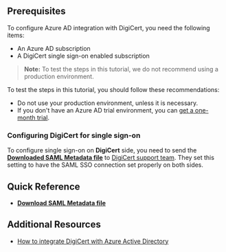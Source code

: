 ## Prerequisites

To configure Azure AD integration with DigiCert, you need the following items:

- An Azure AD subscription
- A DigiCert single sign-on enabled subscription

> **Note:**
> To test the steps in this tutorial, we do not recommend using a production environment.

To test the steps in this tutorial, you should follow these recommendations:

- Do not use your production environment, unless it is necessary.
- If you don't have an Azure AD trial environment, you can [get a one-month trial](https://azure.microsoft.com/pricing/free-trial/).

### Configuring DigiCert for single sign-on

To configure single sign-on on **DigiCert** side, you need to send the **[Downloaded SAML Metadata file](%metadata:metadataDownloadUrl%)** to [DigiCert support team](mailto:support@digicert.com). They set this setting to have the SAML SSO connection set properly on both sides.

## Quick Reference

* **[Download SAML Metadata file](%metadata:metadataDownloadUrl%)**

## Additional Resources

* [How to integrate DigiCert with Azure Active Directory](https://docs.microsoft.com/azure/active-directory/active-directory-saas-digicert-tutorial)
